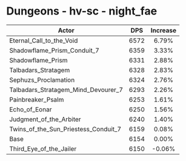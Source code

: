 # Dungeons - hv-sc - night_fae
| Actor | DPS | Increase |
|---|:---:|:---:|
|Eternal_Call_to_the_Void|6572|6.79%|
|Shadowflame_Prism_Conduit_7|6359|3.33%|
|Shadowflame_Prism|6331|2.88%|
|Talbadars_Stratagem|6328|2.83%|
|Sephuzs_Proclamation|6324|2.76%|
|Talbadars_Stratagem_Mind_Devourer_7|6293|2.26%|
|Painbreaker_Psalm|6253|1.61%|
|Echo_of_Eonar|6250|1.56%|
|Judgment_of_the_Arbiter|6240|1.40%|
|Twins_of_the_Sun_Priestess_Conduit_7|6159|0.08%|
|Base|6154|0.00%|
|Third_Eye_of_the_Jailer|6150|-0.06%|
